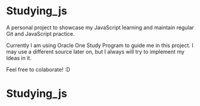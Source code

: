 
# Studying_js

A personal project to showcase my JavaScript learning and maintain regular Git and JavaScript practice. 

Currently I am using Oracle One Study Program to guide me in this project. I may use a different source later on, but I always will try to implement my Ideas in it. 

Feel free to colaborate! :D 
# Studying_js
